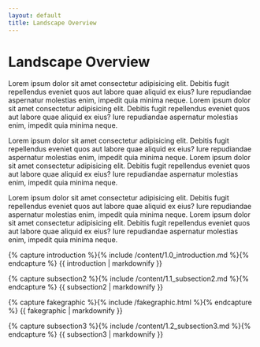 ```yaml
---
layout: default
title: Landscape Overview
---
```


# Landscape Overview

Lorem ipsum dolor sit amet consectetur adipisicing elit. Debitis fugit repellendus eveniet quos aut labore quae aliquid ex eius? Iure repudiandae aspernatur molestias enim, impedit quia minima neque. Lorem ipsum dolor sit amet consectetur adipisicing elit. Debitis fugit repellendus eveniet quos aut labore quae aliquid ex eius? Iure repudiandae aspernatur molestias enim, impedit quia minima neque.

Lorem ipsum dolor sit amet consectetur adipisicing elit. Debitis fugit repellendus eveniet quos aut labore quae aliquid ex eius? Iure repudiandae aspernatur molestias enim, impedit quia minima neque. Lorem ipsum dolor sit amet consectetur adipisicing elit. Debitis fugit repellendus eveniet quos aut labore quae aliquid ex eius? Iure repudiandae aspernatur molestias enim, impedit quia minima neque.

Lorem ipsum dolor sit amet consectetur adipisicing elit. Debitis fugit repellendus eveniet quos aut labore quae aliquid ex eius? Iure repudiandae aspernatur molestias enim, impedit quia minima neque. Lorem ipsum dolor sit amet consectetur adipisicing elit. Debitis fugit repellendus eveniet quos aut labore quae aliquid ex eius? Iure repudiandae aspernatur molestias enim, impedit quia minima neque.

<section id="introduction">

{% capture introduction %}{% include /content/1.0_introduction.md %}{% endcapture %}
  {{ introduction | markdownify }}

</section>

<section id="subsection2">

{% capture subsection2 %}{% include /content/1.1_subsection2.md %}{% endcapture %}
  {{ subsection2 | markdownify }}

{% capture fakegraphic %}{% include /fakegraphic.html %}{% endcapture %}
{{ fakegraphic | markdownify }}

</section>

<section id="subsection3">

{% capture subsection3 %}{% include /content/1.2_subsection3.md %}{% endcapture %}
  {{ subsection3 | markdownify }}

</section>
